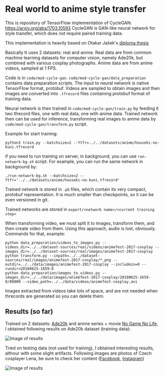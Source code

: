 Real world to anime style transfer
==================================

This is repository of TensorFlow implementation of CycleGAN:
https://arxiv.org/abs/1703.10593 CycleGAN is GAN-like neural network for style
transfer, which does not require paired training data.

This implementation is heavily based on Otakar Jašek's [diploma thesis](https://dspace.cvut.cz/handle/10467/77173)

Basically tt uses 2 datasets: real and anime. 
Real data are from common machine learning
datasets for computer vision, namely Ade20k, but combined with various cosplay photographs. 
Anime data are from anime videos, sampled at 1 FPS.


Code is in `code/mod-cycle-gan`. `code/mod-cycle-gan/data_preparation` contains
data preparation scripts. The input to neural network is native TensorFlow
format, protobuf. Videos are sampled to obtain images and then images are
converted into `.tfrecord` files containing protobuf format of training data.

Neural network is then trained in `code/mod-cycle-gan/train.py` by feeding it
two tfrecord files, one with real data, one with anime data. Trained network
then can be used for inference, transforming real images to anime data by
`code/mod-cycle-gan/transform.py` script.

Example for start training:

~~~~~~~~~~~~~~~~~~~~~~~~~~~~~~~~~~~~~~~~~~~~~~~~~~~~~~~~~~~~~~~~~~~~~~~~~~~~~~~~
python3 train.py --batchsize=2 --Ytfr=../../datasets/anime/houseki-no-kuni.tfrecord
~~~~~~~~~~~~~~~~~~~~~~~~~~~~~~~~~~~~~~~~~~~~~~~~~~~~~~~~~~~~~~~~~~~~~~~~~~~~~~~~

if you need to run training on server, in background, you can use
`run-network-bg.sh` script. For example, you can run the same network in
background by:

~~~~~~~~~~~~~~~~~~~~~~~~~~~~~~~~~~~~~~~~~~~~~~~~~~~~~~~~~~~~~~~~~~~~~~~~~~~~~~~~
./run-network-bg.sh --batchsize=2 --Ytfr='../../datasets/anime/houseki-no-kuni.tfrecord'
~~~~~~~~~~~~~~~~~~~~~~~~~~~~~~~~~~~~~~~~~~~~~~~~~~~~~~~~~~~~~~~~~~~~~~~~~~~~~~~~

Trained network is stored in `.pb` files, which contain its very compact,
protobuf representation. It is much smaller than checkpoints, so it can be even
versioned in git.

Trained networks are stored in `export/<network name>/<current training step>`

When transforming video, we must split it to images, transform them, and then
create video from them. Using this approach, audio is lost, obviously. Commands
for that, example:

~~~~~~~~~~~~~~~~~~~~~~~~~~~~~~~~~~~~~~~~~~~~~~~~~~~~~~~~~~~~~~~~~~~~~~~~~~~~~~~~
python data_preparation/videos_to_images.py --videos_dir=../../dataset-sources/real/videos/animefest-2017-cosplay --images_dir=../../dataset-sources/real/images/animefest-2017-cosplay
python transform.py --inpath=../../dataset-sources/real/images/animefest-2017-cosplay/*.png --outdir=../../data/images/animefest-2017-cosplay --includein=0 --rundir=20180625-1659-0
python data_preparation/images_to_videos.py --images_dir=../../data/images/animefest-2017-cosplay/20180625-1659-0/80000 --video_path=../../data/videos/animefest-cosplay.avi
~~~~~~~~~~~~~~~~~~~~~~~~~~~~~~~~~~~~~~~~~~~~~~~~~~~~~~~~~~~~~~~~~~~~~~~~~~~~~~~~

Images extracted from videos take lots of space, and are not needed when
threcords are generated so you can delete them.

## Results (so far)

Trained on 2 datasets: [Ade20k](http://groups.csail.mit.edu/vision/datasets/ADE20K/) and anime series + movie [No Game No Life](https://myanimelist.net/anime/19815/No_Game_No_Life), 
I obtained following results on Ade20k dataset (training data):

![Image of results](https://raw.github.com/racinmat/anime-style-transfer/master/ade20k-images.png)

Tried on testing data (not used for training), I obtained interesting results, althour with some slight artifacts.
Following images are photos of Czech cosplayer Lena, be sure to check her content ([Facebook](https://www.facebook.com/LenaCosplayCZ/), [Instagram](https://www.instagram.com/lena_cosplayer/))

![Image of results](https://raw.github.com/racinmat/anime-style-transfer/master/lena-images-testset.png)

